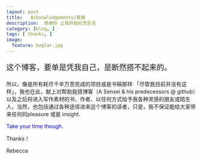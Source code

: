 ```yaml
---
layout: post  
title:   Acknowledgements/致谢  
description:  感谢你 让我开始纪念生活   
category: [blog, ]  
tags: [ thanks, ]  
image:
  feature: boglar.jpg
---
```




<p style="font-size:20px"> 这个博客，要单是凭我自己，是断然搭不起来的。</p>

所以，像是所有耗尽千辛万苦完成的项目或是书稿那样 「尽管我目前并没有这样」，我也在此，献上对帮助我搭博客（A Sensei & his predecessors @ github）以及之后将进入写作素材的书、作者、以任何方式给予我各种灵感的朋友或陌生人，当然，也包括通过各种途径进来这个博客的读者，只是，我不保证能给大家带来任何的pleasure 或是 insight. 

<p style="color:blue"> Take your time though.</p>

Thanks！

Rebecca